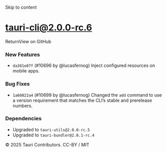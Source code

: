 Skip to content
# tauri-cli@2.0.0-rc.6
ReturnView on GitHub
### New Features
  * `da381e07f` (#10696 by @lucasfernog) Inject configured resources on mobile apps.


### Bug Fixes
  * `1a60822a4` (#10699 by @lucasfernog) Changed the `add` command to use a version requirement that matches the CLI’s stable and prerelease numbers.


### Dependencies
  * Upgraded to `tauri-utils@2.0.0-rc.5`
  * Upgraded to `tauri-bundler@2.0.1-rc.4`


© 2025 Tauri Contributors. CC-BY / MIT
